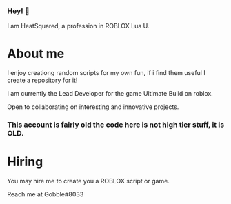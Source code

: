 ### Hey! 👋

I am HeatSquared, a profession in ROBLOX Lua U.

# About me

I enjoy creationg random scripts for my own fun, if i find them useful I create a repository for it!

I am currently the Lead Developer for the game Ultimate Build on roblox.

Open to collaborating on interesting and innovative projects.

### This account is fairly old the code here is not high tier stuff, it is OLD.

# Hiring

You may hire me to create you a ROBLOX script or game.

Reach me at Gobble#8033


<!--
**JunglePush/JunglePush** is a ✨ _special_ ✨ repository because its `README.md` (this file) appears on your GitHub profile.

Here are some ideas to get you started:

- 🔭 I’m currently working on ...
- 🌱 I’m currently learning ...
- 👯 I’m looking to collaborate on ...
- 🤔 I’m looking for help with ...
- 💬 Ask me about ...
- 📫 How to reach me: ...
- 😄 Pronouns: ...
- ⚡ Fun fact: ...
-->
